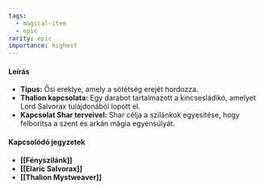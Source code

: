 ```yaml
---
tags:
  - magical-item
  - epic
rarity: epic
importance: highest
---
```


#### **Leírás**

- **Típus:** Ősi ereklye, amely a sötétség erejét hordozza.
- **Thalion kapcsolata:** Egy darabot tartalmazott a kincsesládikó, amelyet Lord Salvorax tulajdonából lopott el.
- **Kapcsolat Shar terveivel:** Shar célja a szilánkok egyesítése, hogy felborítsa a szent és arkán mágia egyensúlyát.

#### **Kapcsolódó jegyzetek**

- **[[Fényszilánk]]**
- **[[Elaric Salvorax]]**
- **[[Thalion Mystweaver]]**